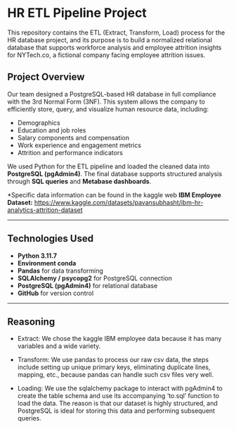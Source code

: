 # HR ETL Pipeline Project

This repository contains the ETL (Extract, Transform, Load) process for the HR database project, and its purpose is to build a normalized relational database that supports workforce analysis and employee attrition insights for NYTech.co, a fictional company facing employee attrition issues.

## Project Overview

Our team designed a PostgreSQL-based HR database in full compliance with the 3rd Normal Form (3NF). This system allows the company to efficiently store, query, and visualize human resource data, including:

- Demographics
- Education and job roles
- Salary components and compensation
- Work experience and engagement metrics
- Attrition and performance indicators

We used Python for the ETL pipeline and loaded the cleaned data into **PostgreSQL (pgAdmin4)**. The final database supports structured analysis through **SQL queries** and **Metabase dashboards**.

*Specific data information can be found in the kaggle web **IBM Employee Dataset:** https://www.kaggle.com/datasets/pavansubhasht/ibm-hr-analytics-attrition-dataset

---

## Technologies Used

- **Python 3.11.7**
- **Environment conda**
- **Pandas** for data transforming
- **SQLAlchemy / psycopg2** for PostgreSQL connection
- **PostgreSQL (pgAdmin4)** for relational database
- **GitHub** for version control

---
## Reasoning
- Extract: We chose the kaggle IBM employee data because it has many variables and a wide variety.
  
- Transform: We use pandas to process our raw csv data, the steps include setting up unique primary keys, eliminating duplicate lines, mapping, etc., because pandas can handle such csv files very well.
  
- Loading: We use the sqlalchemy package to interact with pgAdmin4 to create the table schema and use its accompanying ‘to.sql’ function to load the data. The reason is that our dataset is highly structured, and PostgreSQL is ideal for storing this data and performing subsequent queries.


